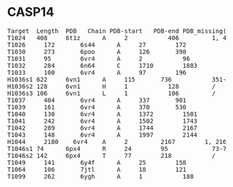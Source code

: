 # CASP14
<pre>
Target  Length	PDB	  Chain	PDB-start	PDB-end	PDB_missing(Target numbering)	Target_missing(PDB numbering)
T1024   408	    6t1z	  A	    2	        406	        1, 407-408	                  /
T1026	  172	    6s44	  A	    27	      172	        1-26	                        /
T1030	  273	    6poo	  A	    126	      398	        /	                            /
T1031	  95	    6vr4	  A	    2	        96	        /	                            /
T1032	  284	    6n64	  C	    1710	    1883	      1-94, 270-284	                /
T1033	  100	    6vr4	  A	    97	      196	        /	                            /
H1036s1 622	    6vn1	  A	    115	      736	        351-388	                      /
H1036s2 128	    6vn1	  H	    1	        128         /                             /
H1036s3 106	    6vn1	  L	    1	        106	        /	                            /
T1037	  404	    6vr4	  A	    337	      901	        /	                            369-531
T1039	  161	    6vr4	  A	    370	      530	        /	                            /
T1040	  130	    6vr4	  A	    1372	    1501	      /	                            /
T1041	  242	    6vr4	  A	    1502	    1743	      /	                            /
T1042	  289	    6vr4	  A	    1744	    2167	      277-289	                      1997-2144
T1043	  148	    6vr4	  A	    1997	    2144	      /	                            /
H1044	  2180	  6vr4	  A	    2 	      2167	      1, 2168-2180	                /
T1046s1 74	    6px4	  R	    24	      95	        73-74	                        /
T1046s2 142	    6px4	  T	    77	      218	        /	                            /
T1049	  141	    6y4f	  A	    25	      158	        135-141	                      /
T1064	  106	    7jtl	  A	    18	      121	        1-2, 50-51	                  /
T1099	  262	    6ygh	  A	    1	        188	        189-262	                      /
</pre>
